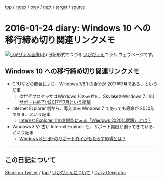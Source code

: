 [top](../index.html) 
 / [index](index.html) 
 / [prev](https://igapyon.github.io/diary/2016/ig160123.html) 
 / [next](https://igapyon.github.io/diary/2016/ig160125.html) 
 / [target](https://igapyon.github.io/diary/2016/ig160124.html) 
 / [source](https://github.com/igapyon/diary/blob/gh-pages/2016/ig160124.html.src.md) 

2016-01-24 diary: Windows 10 への移行締め切り関連リンクメモ
=====================================================================================================
[![いがぴょん画像(小)](https://igapyon.github.io/diary/images/iga200306s.jpg "いがぴょん")](https://igapyon.github.io/diary/memo/memoigapyon.html) 日記形式でつづる [いがぴょん](https://igapyon.github.io/diary/memo/memoigapyon.html)コラム ウェブページです。

## Windows 10 への移行締め切り関連リンクメモ


* CPUなどの都合により、Windows 7/8.1 の寿命が 2017年7月である、という記事
  * [次世代プロセッサはWindows 10のみ対応、SkylakeのWindows 7／8.1サポート終了は2017年7月という衝撃](http://www.itmedia.co.jp/pcuser/articles/1601/18/news056.html)
* Internet Explorer 側から、導入済み Windows 7 であっても寿命が 2020年である、という記事
  * [Internet Explorer 11の新機能にみる「Windows 2020年問題」とは？](http://www.itmedia.co.jp/pcuser/articles/1405/27/news043.html)
* Windows 8 や 古い Internet Explorer も、サポート期限が迫ってきている、という記事
  * [Windows 8と旧IEのサポート終了がもたらす影響とは？](http://www.itmedia.co.jp/pcuser/articles/1601/17/news014.html)



----------------------------------------------------------------------------------------------------

## この日記について

[Share on Twitter](https://twitter.com/intent/tweet?hashtags=igapyon%2Cdiary%2C%E3%81%84%E3%81%8C%E3%81%B4%E3%82%87%E3%82%93&text=Windows+10+%E3%81%B8%E3%81%AE%E7%A7%BB%E8%A1%8C%E7%B7%A0%E3%82%81%E5%88%87%E3%82%8A%E9%96%A2%E9%80%A3%E3%83%AA%E3%83%B3%E3%82%AF%E3%83%A1%E3%83%A2&url=https%3A%2F%2Figapyon.github.io%2Fdiary%2F2016%2Fig160124.html) / [top](../index.html) / [いがぴょんについて](https://igapyon.github.io/diary/memo/memoigapyon.html) / [Diary Generator](https://github.com/igapyon/igapyonv3)
